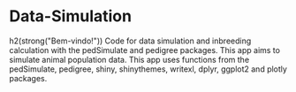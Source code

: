 # Data-Simulation
h2(strong("Bem-vindo!"))
Code for data simulation and inbreeding calculation with the pedSimulate and pedigree packages.
This app aims to simulate animal population data. This app uses functions from the pedSimulate, pedigree, shiny, shinythemes, writexl, dplyr, ggplot2 and plotly packages.

